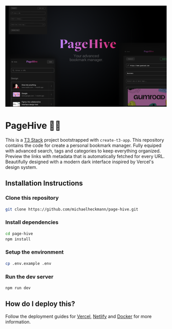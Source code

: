 <p align="center">
<img src="./screenshots/heroimage.png" />
</p>

# PageHive 🐝🍯

This is a [T3 Stack](https://create.t3.gg/) project bootstrapped with `create-t3-app`. This repository contains the code for create a personal bookmark manager. Fully equiped with advanced search, tags and categories to keep everything organized. Preview the links with metadata that is automatically fetched for every URL. Beautifully designed with a modern dark interface inspired by Vercel's design system.

## Installation Instructions

### Clone this repository

```bash
git clone https://github.com/michaelheckmann/page-hive.git
```

### Install dependencies

```bash
cd page-hive
npm install
```

### Setup the environment

```bash
cp .env.example .env
```

### Run the dev server

```bash
npm run dev
```

## How do I deploy this?

Follow the deployment guides for [Vercel](https://create.t3.gg/en/deployment/vercel), [Netlify](https://create.t3.gg/en/deployment/netlify) and [Docker](https://create.t3.gg/en/deployment/docker) for more information.
